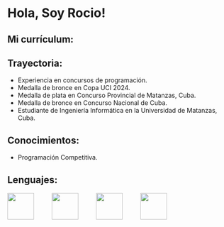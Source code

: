 <!DOCTYPE html>
<html>
<head>
</head>
<body>
    <h1>Hola, Soy Rocio!</h1>
    <h2>Mi currículum:</h2>
    <h2>Trayectoria:</h2>
    <ul>
        <li>Experiencia en concursos de programación.</li>
        <li>Medalla de bronce en Copa UCI 2024.</li>
        <li>Medalla de plata en Concurso Provincial de Matanzas, Cuba.</li>
        <li>Medalla de bronce en Concurso Nacional de Cuba.</li>
        <li>Estudiante de Ingeniería Informática en la Universidad de Matanzas, Cuba.</li>
    </ul>
    <h2>Conocimientos:</h2>
    <ul>
        <li>Programación Competitiva.</li>
    </ul>
    <h2>Lenguajes:</h2>
    <div style="display: flex; gap: 40px; flex-wrap: wrap; justify-content: flex-start;">
        <img src="https://logodix.com/logo/1137946.png" width="60" height="60">
        <img src="https://brandslogos.com/wp-content/uploads/images/large/python-logo.png" width="60" height="60">
        <img src="https://cdn-icons-png.flaticon.com/512/919/919827.png" width="60" height="60">
        <img src="https://icon-icons.com/icons2/2108/PNG/512/java_icon_130901.png" width="60" height="60">
    </div>
</body>
</html>